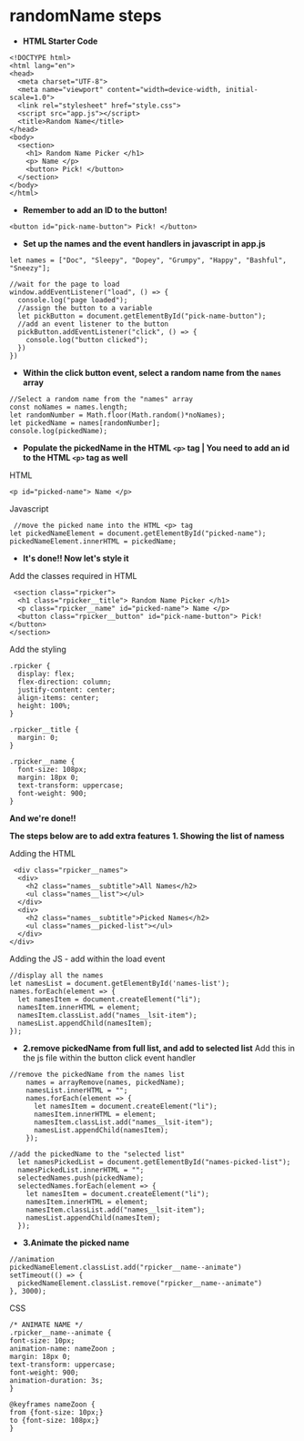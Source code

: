 # randomName steps
* **HTML Starter Code**
```
<!DOCTYPE html>
<html lang="en">
<head>
  <meta charset="UTF-8">
  <meta name="viewport" content="width=device-width, initial-scale=1.0">
  <link rel="stylesheet" href="style.css">
  <script src="app.js"></script>
  <title>Random Name</title>
</head>
<body>
  <section>
    <h1> Random Name Picker </h1>
    <p> Name </p>
    <button> Pick! </button>
  </section>
</body>
</html>
```
* **Remember to add an ID to the button!**
```
<button id="pick-name-button"> Pick! </button>
```

* **Set up the names and the event handlers in javascript in app.js**
```
let names = ["Doc", "Sleepy", "Dopey", "Grumpy", "Happy", "Bashful", "Sneezy"];

//wait for the page to load
window.addEventListener("load", () => {
  console.log("page loaded");
  //assign the button to a variable
  let pickButton = document.getElementById("pick-name-button");
  //add an event listener to the button
  pickButton.addEventListener("click", () => {
    console.log("button clicked");
  })
})
```

* **Within the click button event, select a random name from the `names` array**
```
//Select a random name from the "names" array
const noNames = names.length;
let randomNumber = Math.floor(Math.random()*noNames);
let pickedName = names[randomNumber];
console.log(pickedName);
```

* **Populate the pickedName in the HTML `<p>` tag | You need to add an id to the HTML `<p>` tag as well**

HTML
```
<p id="picked-name"> Name </p>
```
Javascript
```
 //move the picked name into the HTML <p> tag
let pickedNameElement = document.getElementById("picked-name");
pickedNameElement.innerHTML = pickedName;
```
* **It's done!! Now let's style it**

Add the classes required in HTML
```
 <section class="rpicker">
  <h1 class="rpicker__title"> Random Name Picker </h1>
  <p class="rpicker__name" id="picked-name"> Name </p>
  <button class="rpicker__button" id="pick-name-button"> Pick! </button>
</section>
```

Add the styling
```
.rpicker {
  display: flex;
  flex-direction: column;
  justify-content: center;
  align-items: center;
  height: 100%;
}

.rpicker__title {
  margin: 0;
}

.rpicker__name {
  font-size: 108px;
  margin: 18px 0;
  text-transform: uppercase;
  font-weight: 900;
}
```

**And we're done!!**

**The steps below are to add extra features**
**1. Showing the list of namess**

Adding the HTML
```
 <div class="rpicker__names">
  <div>
    <h2 class="names__subtitle">All Names</h2>
    <ul class="names__list"></ul>
  </div>
  <div>
    <h2 class="names__subtitle">Picked Names</h2>
    <ul class="names__picked-list"></ul>
  </div>
</div>
```

Adding the JS - add within the load event
```
//display all the names
let namesList = document.getElementById('names-list');
names.forEach(element => {
  let namesItem = document.createElement("li");
  namesItem.innerHTML = element;
  namesItem.classList.add("names__lsit-item");
  namesList.appendChild(namesItem);
});
```

* **2.remove pickedName from full list, and add to selected list**
Add this in the js file within the button click event handler
```
//remove the pickedName from the names list
    names = arrayRemove(names, pickedName);
    namesList.innerHTML = "";
    names.forEach(element => {
      let namesItem = document.createElement("li");
      namesItem.innerHTML = element;
      namesItem.classList.add("names__lsit-item");
      namesList.appendChild(namesItem);
    });
```
```
//add the pickedName to the "selected list"
  let namesPickedList = document.getElementById("names-picked-list");
  namesPickedList.innerHTML = "";
  selectedNames.push(pickedName);
  selectedNames.forEach(element => {
    let namesItem = document.createElement("li");
    namesItem.innerHTML = element;
    namesItem.classList.add("names__lsit-item");
    namesList.appendChild(namesItem);
  });
  ```
  
  * **3.Animate the picked name**
  ```
//animation
  pickedNameElement.classList.add("rpicker__name--animate")
  setTimeout(() => {
    pickedNameElement.classList.remove("rpicker__name--animate")
  }, 3000);
  ```
  CSS
  ```
  /* ANIMATE NAME */
.rpicker__name--animate {
  font-size: 10px;
  animation-name: nameZoon ;
  margin: 18px 0;
  text-transform: uppercase;
  font-weight: 900;
  animation-duration: 3s;
}

@keyframes nameZoon {
  from {font-size: 10px;}
  to {font-size: 108px;}
}
```
